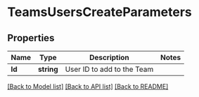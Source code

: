 # TeamsUsersCreateParameters

## Properties

Name | Type | Description | Notes
------------ | ------------- | ------------- | -------------
**Id** | **string** | User ID to add to the Team | 

[[Back to Model list]](../README.md#documentation-for-models) [[Back to API list]](../README.md#documentation-for-api-endpoints) [[Back to README]](../README.md)


